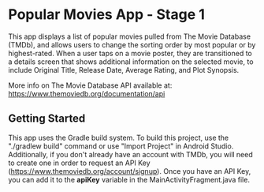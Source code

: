 # Popular Movies App - Stage 1

This app displays a list of popular movies pulled from The Movie Database (TMDb), and allows users to change the sorting order by most popular or by highest-rated. When a user taps on a movie poster, they are transitioned to a details screen that shows additional information on the selected movie, to include Original Title, Release Date, Average Rating, and Plot Synopsis.

More info on The Movie Database API available at: https://www.themoviedb.org/documentation/api


## Getting Started

This app uses the Gradle build system. To build this project, use the "./gradlew build" command or use "Import Project" in Android Studio. Additionally, if you don't already have an account with TMDb, you will need to create one in order to request an API Key (https://www.themoviedb.org/account/signup). Once you have an API Key, you can add it to the **apiKey** variable in the MainActivityFragment.java file.